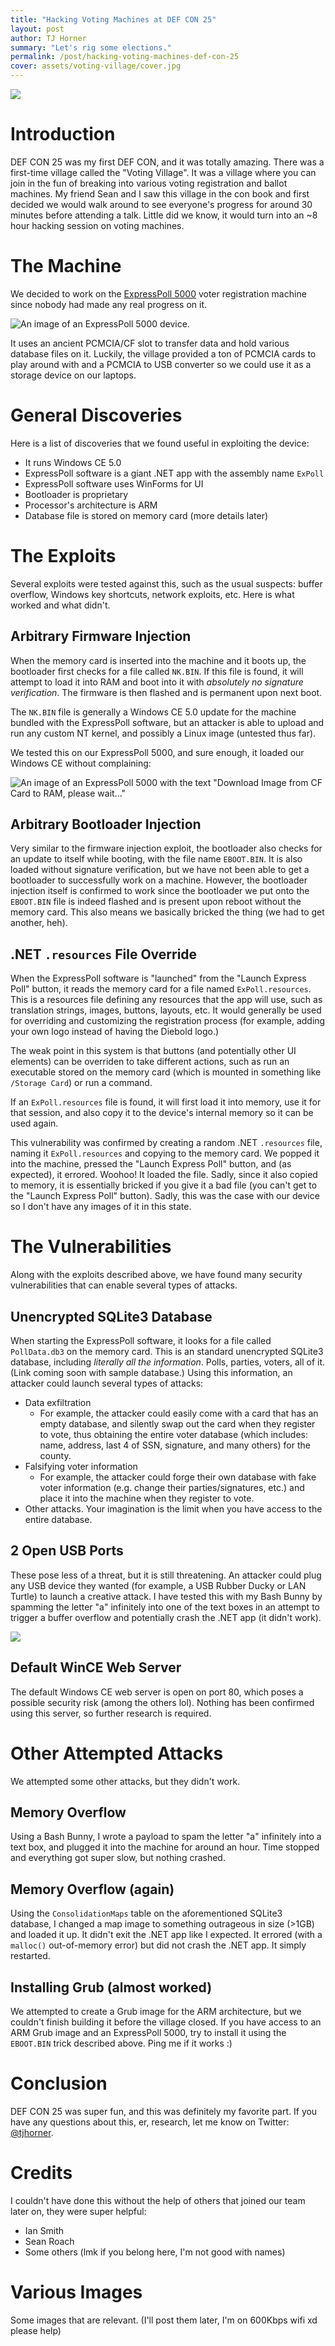 ```yaml
---
title: "Hacking Voting Machines at DEF CON 25"
layout: post
author: TJ Horner
summary: "Let's rig some elections."
permalink: /post/hacking-voting-machines-def-con-25
cover: assets/voting-village/cover.jpg
---
```


![](/assets/voting-village/cover.jpg)

# Introduction

DEF CON 25 was my first DEF CON, and it was totally amazing. There was a first-time village called the "Voting Village". It was a village where you can join in the fun of breaking into various voting registration and ballot machines. My friend Sean and I saw this village in the con book and first decided we would walk around to see everyone's progress for around 30 minutes before attending a talk. Little did we know, it would turn into an ~8 hour hacking session on voting machines.

# The Machine

We decided to work on the [ExpressPoll 5000](http://www.essvote.com/products/5/11/electronic-poll-books/expresspoll-5000%C2%AE/) voter registration machine since nobody had made any real progress on it.

![An image of an ExpressPoll 5000 device.](/assets/voting-village/expoll-5000.jpg)

It uses an ancient PCMCIA/CF slot to transfer data and hold various database files on it. Luckily, the village provided a ton of PCMCIA cards to play around with and a PCMCIA to USB converter so we could use it as a storage device on our laptops.

# General Discoveries

Here is a list of discoveries that we found useful in exploiting the device:

- It runs Windows CE 5.0
- ExpressPoll software is a giant .NET app with the assembly name `ExPoll`
- ExpressPoll software uses WinForms for UI
- Bootloader is proprietary
- Processor's architecture is ARM
- Database file is stored on memory card (more details later)

# The Exploits

Several exploits were tested against this, such as the usual suspects: buffer overflow, Windows key shortcuts, network exploits, etc. Here is what worked and what didn't.

## Arbitrary Firmware Injection

When the memory card is inserted into the machine and it boots up, the bootloader first checks for a file called `NK.BIN`. If this file is found, it will attempt to load it into RAM and boot into it with _absolutely no signature verification_. The firmware is then flashed and is permanent upon next boot.

The `NK.BIN` file is generally a Windows CE 5.0 update for the machine bundled with the ExpressPoll software, but an attacker is able to upload and run any custom NT kernel, and possibly a Linux image (untested thus far).

We tested this on our ExpressPoll 5000, and sure enough, it loaded our Windows CE without complaining:

![An image of an ExpressPoll 5000 with the text "Download Image from CF Card to RAM, please wait..."](/assets/voting-village/firmware-upgrade.jpg)

## Arbitrary Bootloader Injection

Very similar to the firmware injection exploit, the bootloader also checks for an update to itself while booting, with the file name `EBOOT.BIN`. It is also loaded without signature verification, but we have not been able to get a bootloader to successfully work on a machine. However, the bootloader injection itself is confirmed to work since the bootloader we put onto the `EBOOT.BIN` file is indeed flashed and is present upon reboot without the memory card. This also means we basically bricked the thing (we had to get another, heh).

## .NET `.resources` File Override

When the ExpressPoll software is "launched" from the "Launch Express Poll" button, it reads the memory card for a file named `ExPoll.resources`. This is a resources file defining any resources that the app will use, such as translation strings, images, buttons, layouts, etc. It would generally be used for overriding and customizing the registration process (for example, adding your own logo instead of having the Diebold logo.)

The weak point in this system is that buttons (and potentially other UI elements) can be overriden to take different actions, such as run an executable stored on the memory card (which is mounted in something like `/Storage Card`) or run a command.

If an `ExPoll.resources` file is found, it will first load it into memory, use it for that session, and also copy it to the device's internal memory so it can be used again.

This vulnerability was confirmed by creating a random .NET `.resources` file, naming it `ExPoll.resources` and copying to the memory card. We popped it into the machine, pressed the "Launch Express Poll" button, and (as expected), it errored. Woohoo! It loaded the file. Sadly, since it also copied to memory, it is essentially bricked if you give it a bad file (you can't get to the "Launch Express Poll" button). Sadly, this was the case with our device so I don't have any images of it in this state.

# The Vulnerabilities

Along with the exploits described above, we have found many security vulnerabilities that can enable several types of attacks.

## Unencrypted SQLite3 Database

When starting the ExpressPoll software, it looks for a file called `PollData.db3` on the memory card. This is an standard unencrypted SQLite3 database, including _literally all the information_. Polls, parties, voters, all of it. (Link coming soon with sample database.) Using this information, an attacker could launch several types of attacks:

- Data exfiltration
  - For example, the attacker could easily come with a card that has an empty database, and silently swap out the card when they register to vote, thus obtaining the entire voter database (which includes: name, address, last 4 of SSN, signature, and many others) for the county.
- Falsifying voter information
  - For example, the attacker could forge their own database with fake voter information (e.g. change their parties/signatures, etc.) and place it into the machine when they register to vote.
- Other attacks. Your imagination is the limit when you have access to the entire database.

## 2 Open USB Ports

These pose less of a threat, but it is still threatening. An attacker could plug any USB device they wanted (for example, a USB Rubber Ducky or LAN Turtle) to launch a creative attack. I have tested this with my Bash Bunny by spamming the letter "a" infinitely into one of the text boxes in an attempt to trigger a buffer overflow and potentially crash the .NET app (it didn't work).

![](/assets/voting-village/usbports.jpg)

## Default WinCE Web Server

The default Windows CE web server is open on port 80, which poses a possible security risk (among the others lol). Nothing has been confirmed using this server, so further research is required.

# Other Attempted Attacks

We attempted some other attacks, but they didn't work.

## Memory Overflow

Using a Bash Bunny, I wrote a payload to spam the letter "a" infinitely into a text box, and plugged it into the machine for around an hour. Time stopped and everything got super slow, but nothing crashed.

## Memory Overflow (again)

Using the `ConsolidationMaps` table on the aforementioned SQLite3 database, I changed a map image to something outrageous in size (>1GB) and loaded it up. It didn't exit the .NET app like I expected. It errored (with a `malloc()` out-of-memory error) but did not crash the .NET app. It simply restarted.

## Installing Grub (almost worked)

We attempted to create a Grub image for the ARM architecture, but we couldn't finish building it before the village closed. If you have access to an ARM Grub image and an ExpressPoll 5000, try to install it using the `EBOOT.BIN` trick described above. Ping me if it works :)

# Conclusion

DEF CON 25 was super fun, and this was definitely my favorite part. If you have any questions about this, er, research, let me know on Twitter: [@tjhorner](https://twitter.com/tjhorner).

# Credits

I couldn't have done this without the help of others that joined our team later on, they were super helpful:

- Ian Smith
- Sean Roach
- Some others (lmk if you belong here, I'm not good with names)

# Various Images

Some images that are relevant. (I'll post them later, I'm on 600Kbps wifi xd please help)